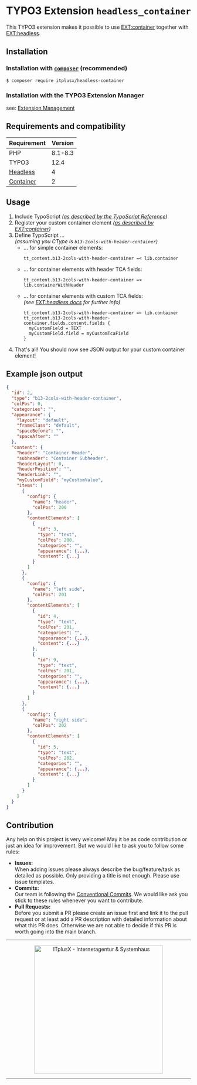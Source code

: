 # TYPO3 Extension `headless_container`

This TYPO3 extension makes it possible to use [EXT:container](https://github.com/b13/container) together with
[EXT:headless](https://github.com/TYPO3-Initiatives/headless/).


## Installation


### Installation with [`composer`](https://getcomposer.org/) (recommended)

```shell script
$ composer require itplusx/headless-container
```


### Installation with the TYPO3 Extension Manager

see: [Extension Management](https://docs.typo3.org/m/typo3/reference-coreapi/12.4/en-us/ExtensionArchitecture/HowTo/ExtensionManagement.html#installing-extensions)


## Requirements and compatibility

| Requirement                                            | Version  |
|--------------------------------------------------------|----------|
| PHP                                                    | 8.1-8.3  |
| TYPO3                                                  | 12.4     |
| [Headless](https://github.com/TYPO3-Headless/headless) | 4        |
| [Container](https://github.com/b13/container)          | 2        |


## Usage

1. Include TypoScript
   _([as described by the TypoScript Reference](https://docs.typo3.org/m/typo3/reference-typoscript/11.5/en-us/UsingSetting/Entering.html#include-typoscript-from-extensions))_
2. Register your custom container element
   _([as described by EXT:container](https://github.com/b13/container/tree/2.0.5#registration-of-container-elements))_
3. Define TypoScript ...  
   _(assuming you CType is `b13-2cols-with-header-container`)_
    * ... for simple container elements:
      ```
      tt_content.b13-2cols-with-header-container =< lib.container
      ```
    * ... for container elements with header TCA fields:
      ```
      tt_content.b13-2cols-with-header-container =< lib.containerWithHeader
      ```
    * ... for container elements with custom TCA fields:  
      _(see [EXT:headless docs](https://docs.typo3.org/p/friendsoftypo3/headless/3.1/en-us/Developer/Index.html#create-custom-content-elements)
      for further info)_
      ```
      tt_content.b13-2cols-with-header-container =< lib.container
      tt_content.b13-2cols-with-header-container.fields.content.fields {
        myCustomField = TEXT
        myCustomField.field = myCustomTcaField
      }
      ```
4. That's all! You should now see JSON output for your custom container element!


## Example json output

```json
{
  "id": 2,
  "type": "b13-2cols-with-header-container",
  "colPos": 0,
  "categories": "",
  "appearance": {
    "layout": "default",
    "frameClass": "default",
    "spaceBefore": "",
    "spaceAfter": ""
  },
  "content": {
    "header": "Container Header",
    "subheader": "Container Subheader",
    "headerLayout": 0,
    "headerPosition": "",
    "headerLink": "",
    "myCustomField": "myCustomValue",
    "items": [
      {
        "config": {
          "name": "header",
          "colPos": 200
        },
        "contentElements": [
          {
            "id": 3,
            "type": "text",
            "colPos": 200,
            "categories": "",
            "appearance": {...},
            "content": {...}
          }
        ]
      },
      {
        "config": {
          "name": "left side",
          "colPos": 201
        },
        "contentElements": [
          {
            "id": 4,
            "type": "text",
            "colPos": 201,
            "categories": "",
            "appearance": {...},
            "content": {...}
          },
          {
            "id": 9,
            "type": "text",
            "colPos": 201,
            "categories": "",
            "appearance": {...},
            "content": {...}
          }
        ]
      },
      {
        "config": {
          "name": "right side",
          "colPos": 202
        },
        "contentElements": [
          {
            "id": 5,
            "type": "text",
            "colPos": 202,
            "categories": "",
            "appearance": {...},
            "content": {...}
          }
        ]
      }
    ]
  }
}
```


## Contribution

Any help on this project is very welcome! May it be as code contribution or just an idea for improvement. But we would
like to ask you to follow some rules:

- **Issues:**  
  When adding issues please always describe the bug/feature/task as detailed as possible. Only providing a title is not
  enough. Please use issue templates.
- **Commits:**  
  Our team is following the [Conventional Commits](https://www.conventionalcommits.org/). We would like ask you stick to
  these rules whenever you want to contribute.
- **Pull Requests:**  
  Before you submit a PR please create an issue first and link it to the pull request or at least add a PR description
  with detailed information about what this PR does. Otherwise we are not able to decide if this PR is worth going into
  the main branch.

---

<p align="center">
  <a href="https://itplusx.de" target="_blank" rel="noopener noreferrer">
    <img width="350" src="https://itplusx.de/banners/created-by-X-with-passion.svg" alt="ITplusX - Internetagentur & Systemhaus">
  </a>
</p>

---
